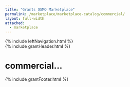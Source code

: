 ```yaml
---
title: "Grants QSMO Marketplace"
permalink: /marketplace/marketplace-catalog/commercial/
layout: full-width
attached:
  - marketplace
---
```


<div class="grid-container">
  <div id="esgms-header" class="grid-row">
    {% include leftNavigation.html %}
    <div class="column-left desktop:grid-col-9">
      {% include grantHeader.html %}
      <div class="home-content">
       <h1>commercial...</h1>
      </div>
      {% include grantFooter.html %}
    </div>
  </div>
</div>

